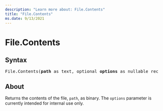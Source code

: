 ```yaml
---
description: "Learn more about: File.Contents"
title: "File.Contents"
ms.date: 9/13/2021
---
```

# File.Contents

## Syntax

<pre>
File.Contents(<b>path</b> as text, optional <b>options</b> as nullable record) as binary
</pre>
  
## About  

Returns the contents of the file, `path`, as binary. The `options` parameter is currently intended for internal use only.

